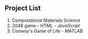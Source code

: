 ## Project List
1. Computational Materials Science
2. 2048 game - HTML - _JavaScript_
3. Conwoy's Game of Life - _MATLAB_

